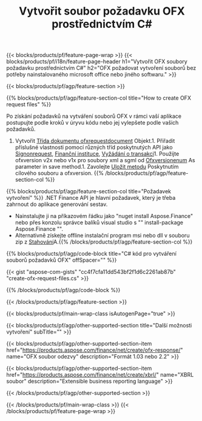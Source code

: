 ﻿---
title: Vytvořit soubor požadavku OFX prostřednictvím C#
description: Vzorový kód pro vytvoření souboru OFX požadavku. Použijte API příklad kódu pro vytváření souborů s požadavkem na dávku OFX v aplikacích založených na .NET. 
url: /cs/net/create/ofx-request/
family: finance
platformtag: net
feature: create
informat: OFX Request
outformat: 
otherformats: OFX Response
---
{{< blocks/products/pf/feature-page-wrap >}}
{{< blocks/products/pf/i18n/feature-page-header h1="Vytvořit OFX soubory požadavku prostřednictvím C#" h2="OFX požadovat vytvoření souborů bez potřeby nainstalovaného microsoft office nebo jiného softwaru." >}}

{{< blocks/products/pf/agp/feature-section >}}

{{% blocks/products/pf/agp/feature-section-col title="How to create OFX request files" %}}

Po získání požadavků na vytváření souborů OFX v rámci vaší aplikace postupujte podle kroků v úryvu kódu nebo jej vylepšete podle vašich požadavků.

1. Vytvořit [Třída dokumentu ofxrequestdocument](https://apireference.aspose.com/finance/net/aspose.finance.ofx/ofxrequestdocument) Objekt.1. Přiřadit příslušné vlastnosti pomocí různých tříd poskytnutých API jako [Signonrequest](https://apireference.aspose.com/finance/net/aspose.finance.ofx.signon/signonrequest), [Finanční instituce](https://apireference.aspose.com/finance/net/aspose.finance.ofx.signon/financialinstitution), [Vyžádání o transakci](https://apireference.aspose.com/finance/net/aspose.finance.ofx.bank/statementtransactionrequest)1. Použijte ofxversion v2x nebo v1x pro soubory xml a sgml od [Ofxversionenum](https://apireference.aspose.com/finance/net/aspose.finance.ofx/ofxversionenum) As parameter in save method.1. Zavolejte [Uložit metodu](https://apireference.aspose.com/finance/net/aspose.finance.ofx/ofxrequestdocument/methods/save) Poskytnutím cílového souboru a ofxversion.
{{% /blocks/products/pf/agp/feature-section-col %}}

{{% blocks/products/pf/agp/feature-section-col title="Požadavek vytvoření" %}}
.NET Finance API je hlavní požadavek, který je třeba zahrnout do aplikace generování sestav. 
- Nainstalujte ji na příkazovém řádku jako "nuget install Aspose.Finance" nebo přes konzolu správce balíků visual studio s "" install-package Aspose.Finance "".
- Alternativně získejte offline instalační program msi nebo dll v souboru zip z [Stahování](https://downloads.aspose.com/finance/net)A.{{% /blocks/products/pf/agp/feature-section-col %}}

{{% blocks/products/pf/agp/code-block title="C# kód pro vytváření souborů požadavků OFX" offSpacer="" %}}

{{< gist "aspose-com-gists" "cc4f7cfa11dd543bf2f1d6c2261ab87b" "create-ofx-request-files.cs" >}}

{{% /blocks/products/pf/agp/code-block %}}

{{< /blocks/products/pf/agp/feature-section >}}

{{< blocks/products/pf/main-wrap-class isAutogenPage="true" >}}

{{< blocks/products/pf/agp/other-supported-section title="Další možnosti vytvoření" subTitle="" >}}

{{< blocks/products/pf/agp/other-supported-section-item href="https://products.aspose.com/finance/net/create/ofx-response/" name="OFX soubor odezvy" description="Formát 1.03 nebo 2.2" >}}

{{< blocks/products/pf/agp/other-supported-section-item href="https://products.aspose.com/finance/net/create/xbrl/" name="XBRL soubor" description="Extensible business reporting language" >}}


{{< /blocks/products/pf/agp/other-supported-section >}}

{{< /blocks/products/pf/main-wrap-class >}}
{{< /blocks/products/pf/feature-page-wrap >}}